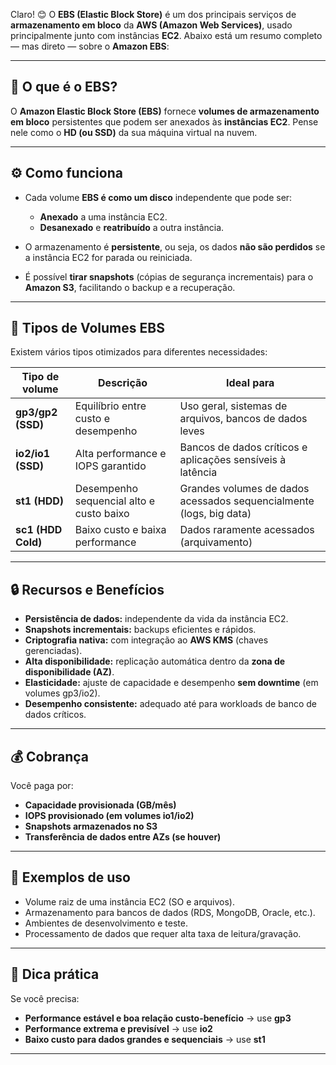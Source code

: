Claro! 😊
O **EBS (Elastic Block Store)** é um dos principais serviços de **armazenamento em bloco** da **AWS (Amazon Web Services)**, usado principalmente junto com instâncias **EC2**. Abaixo está um resumo completo — mas direto — sobre o **Amazon EBS**:

---

## 🧩 O que é o EBS?

O **Amazon Elastic Block Store (EBS)** fornece **volumes de armazenamento em bloco** persistentes que podem ser anexados às **instâncias EC2**.
Pense nele como o **HD (ou SSD)** da sua máquina virtual na nuvem.

---

## ⚙️ Como funciona

* Cada volume **EBS é como um disco** independente que pode ser:

  * **Anexado** a uma instância EC2.
  * **Desanexado** e **reatribuído** a outra instância.
* O armazenamento é **persistente**, ou seja, os dados **não são perdidos** se a instância EC2 for parada ou reiniciada.
* É possível **tirar snapshots** (cópias de segurança incrementais) para o **Amazon S3**, facilitando o backup e a recuperação.

---

## 💾 Tipos de Volumes EBS

Existem vários tipos otimizados para diferentes necessidades:

| Tipo de volume     | Descrição                                | Ideal para                                                          |
| ------------------ | ---------------------------------------- | ------------------------------------------------------------------- |
| **gp3/gp2 (SSD)**  | Equilíbrio entre custo e desempenho      | Uso geral, sistemas de arquivos, bancos de dados leves              |
| **io2/io1 (SSD)**  | Alta performance e IOPS garantido        | Bancos de dados críticos e aplicações sensíveis à latência          |
| **st1 (HDD)**      | Desempenho sequencial alto e custo baixo | Grandes volumes de dados acessados sequencialmente (logs, big data) |
| **sc1 (HDD Cold)** | Baixo custo e baixa performance          | Dados raramente acessados (arquivamento)                            |

---

## 🔒 Recursos e Benefícios

* **Persistência de dados:** independente da vida da instância EC2.
* **Snapshots incrementais:** backups eficientes e rápidos.
* **Criptografia nativa:** com integração ao **AWS KMS** (chaves gerenciadas).
* **Alta disponibilidade:** replicação automática dentro da **zona de disponibilidade (AZ)**.
* **Elasticidade:** ajuste de capacidade e desempenho **sem downtime** (em volumes gp3/io2).
* **Desempenho consistente:** adequado até para workloads de banco de dados críticos.

---

## 💰 Cobrança

Você paga por:

* **Capacidade provisionada (GB/mês)**
* **IOPS provisionado (em volumes io1/io2)**
* **Snapshots armazenados no S3**
* **Transferência de dados entre AZs (se houver)**

---

## 🧠 Exemplos de uso

* Volume raiz de uma instância EC2 (SO e arquivos).
* Armazenamento para bancos de dados (RDS, MongoDB, Oracle, etc.).
* Ambientes de desenvolvimento e teste.
* Processamento de dados que requer alta taxa de leitura/gravação.

---

## 🚀 Dica prática

Se você precisa:

* **Performance estável e boa relação custo-benefício** → use **gp3**
* **Performance extrema e previsível** → use **io2**
* **Baixo custo para dados grandes e sequenciais** → use **st1**

---

